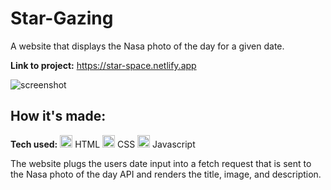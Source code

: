# Star-Gazing
A website that displays the Nasa photo of the day for a given date.

**Link to project:** https://star-space.netlify.app

![screenshot](https://star-space.netlify.app/images/Star-gazing-pic.jpg)

## How it's made:
**Tech used:** <img height="20" src="https://user-images.githubusercontent.com/25181517/192158954-f88b5814-d510-4564-b285-dff7d6400dad.png" alt="HTML" title="HTML" /> HTML <img height="20" src="https://user-images.githubusercontent.com/25181517/183898674-75a4a1b1-f960-4ea9-abcb-637170a00a75.png" alt="CSS" title="CSS" /> CSS <img height="20" src="https://user-images.githubusercontent.com/25181517/117447155-6a868a00-af3d-11eb-9cfe-245df15c9f3f.png" alt="JavaScript" title="JavaScript" /> Javascript

The website plugs the users date input into a fetch request that is sent to the Nasa photo of the day API and renders the title, image, and description.
